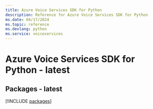 ```yaml
---
title: Azure Voice Services SDK for Python
description: Reference for Azure Voice Services SDK for Python
ms.date: 04/17/2024
ms.topic: reference
ms.devlang: python
ms.service: voiceservices
---
```

# Azure Voice Services SDK for Python - latest
## Packages - latest
[!INCLUDE [packages](voice-services-index.md)]
